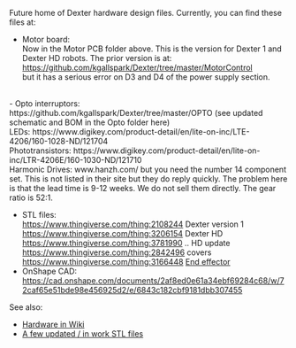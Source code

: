 Future home of Dexter hardware design files. Currently, you can find these files at:
- Motor board:<br>
Now in the Motor PCB folder above. This is the version for Dexter 1 and Dexter HD robots. The prior version is at:<BR>
https://github.com/kgallspark/Dexter/tree/master/MotorControl <br>
but it has a serious error on D3 and D4 of the power supply section. 
<BR>
- Opto interruptors:<br>
https://github.com/kgallspark/Dexter/tree/master/OPTO (see updated schematic and BOM in the Opto folder here)<br>
LEDs: https://www.digikey.com/product-detail/en/lite-on-inc/LTE-4206/160-1028-ND/121704 <br>
Phototransistors: https://www.digikey.com/product-detail/en/lite-on-inc/LTR-4206E/160-1030-ND/121710 <br>
Harmonic Drives: www.hanzh.com/ but you need the number 14 component set. This is not listed in their site but they do reply quickly. The problem here is that the lead time is 9-12 weeks. We do not sell them directly. The gear ratio is 52:1.

- STL files:<br>
https://www.thingiverse.com/thing:2108244 Dexter version 1<br>
https://www.thingiverse.com/thing:3206154 Dexter HD<br>
https://www.thingiverse.com/thing:3781990 .. HD update<br>
https://www.thingiverse.com/thing:2842496 covers<br>
https://www.thingiverse.com/thing:3166448 <a href="https://github.com/HaddingtonDynamics/Dexter/wiki/End-Effectors">End effector</a>
- OnShape CAD:<br>
https://cad.onshape.com/documents/2af8ed0e61a34ebf69284c68/w/72caf65e51bde98e456925d2/e/6843c182cbf9181dbb307455

See also:
- [Hardware in Wiki](https://github.com/HaddingtonDynamics/Dexter/wiki/Hardware)
- [A few updated / in work STL files](https://www.dropbox.com/sh/5bdyhcyyrf3x53k/AAAagpOvq-TxkVKE1Ax-uodEa/STLs?dl=0&lst=)
